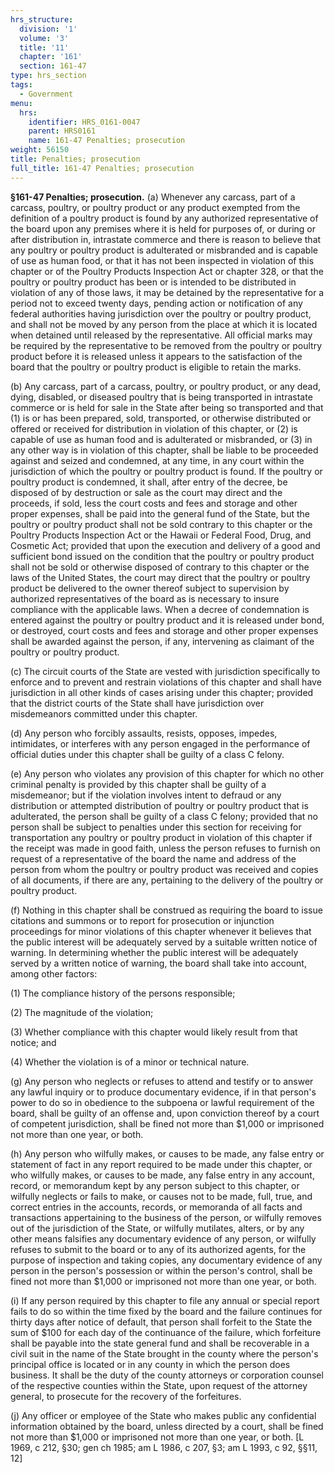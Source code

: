 ```yaml
---
hrs_structure:
  division: '1'
  volume: '3'
  title: '11'
  chapter: '161'
  section: 161-47
type: hrs_section
tags:
  - Government
menu:
  hrs:
    identifier: HRS_0161-0047
    parent: HRS0161
    name: 161-47 Penalties; prosecution
weight: 56150
title: Penalties; prosecution
full_title: 161-47 Penalties; prosecution
---
```

**§161-47 Penalties; prosecution.** (a) Whenever any carcass, part of a carcass, poultry, or poultry product or any product exempted from the definition of a poultry product is found by any authorized representative of the board upon any premises where it is held for purposes of, or during or after distribution in, intrastate commerce and there is reason to believe that any poultry or poultry product is adulterated or misbranded and is capable of use as human food, or that it has not been inspected in violation of this chapter or of the Poultry Products Inspection Act or chapter 328, or that the poultry or poultry product has been or is intended to be distributed in violation of any of those laws, it may be detained by the representative for a period not to exceed twenty days, pending action or notification of any federal authorities having jurisdiction over the poultry or poultry product, and shall not be moved by any person from the place at which it is located when detained until released by the representative. All official marks may be required by the representative to be removed from the poultry or poultry product before it is released unless it appears to the satisfaction of the board that the poultry or poultry product is eligible to retain the marks.

(b) Any carcass, part of a carcass, poultry, or poultry product, or any dead, dying, disabled, or diseased poultry that is being transported in intrastate commerce or is held for sale in the State after being so transported and that (1) is or has been prepared, sold, transported, or otherwise distributed or offered or received for distribution in violation of this chapter, or (2) is capable of use as human food and is adulterated or misbranded, or (3) in any other way is in violation of this chapter, shall be liable to be proceeded against and seized and condemned, at any time, in any court within the jurisdiction of which the poultry or poultry product is found. If the poultry or poultry product is condemned, it shall, after entry of the decree, be disposed of by destruction or sale as the court may direct and the proceeds, if sold, less the court costs and fees and storage and other proper expenses, shall be paid into the general fund of the State, but the poultry or poultry product shall not be sold contrary to this chapter or the Poultry Products Inspection Act or the Hawaii or Federal Food, Drug, and Cosmetic Act; provided that upon the execution and delivery of a good and sufficient bond issued on the condition that the poultry or poultry product shall not be sold or otherwise disposed of contrary to this chapter or the laws of the United States, the court may direct that the poultry or poultry product be delivered to the owner thereof subject to supervision by authorized representatives of the board as is necessary to insure compliance with the applicable laws. When a decree of condemnation is entered against the poultry or poultry product and it is released under bond, or destroyed, court costs and fees and storage and other proper expenses shall be awarded against the person, if any, intervening as claimant of the poultry or poultry product.

(c) The circuit courts of the State are vested with jurisdiction specifically to enforce and to prevent and restrain violations of this chapter and shall have jurisdiction in all other kinds of cases arising under this chapter; provided that the district courts of the State shall have jurisdiction over misdemeanors committed under this chapter.

(d) Any person who forcibly assaults, resists, opposes, impedes, intimidates, or interferes with any person engaged in the performance of official duties under this chapter shall be guilty of a class C felony.

(e) Any person who violates any provision of this chapter for which no other criminal penalty is provided by this chapter shall be guilty of a misdemeanor; but if the violation involves intent to defraud or any distribution or attempted distribution of poultry or poultry product that is adulterated, the person shall be guilty of a class C felony; provided that no person shall be subject to penalties under this section for receiving for transportation any poultry or poultry product in violation of this chapter if the receipt was made in good faith, unless the person refuses to furnish on request of a representative of the board the name and address of the person from whom the poultry or poultry product was received and copies of all documents, if there are any, pertaining to the delivery of the poultry or poultry product.

(f) Nothing in this chapter shall be construed as requiring the board to issue citations and summons or to report for prosecution or injunction proceedings for minor violations of this chapter whenever it believes that the public interest will be adequately served by a suitable written notice of warning. In determining whether the public interest will be adequately served by a written notice of warning, the board shall take into account, among other factors:

(1) The compliance history of the persons responsible;

(2) The magnitude of the violation;

(3) Whether compliance with this chapter would likely result from that notice; and

(4) Whether the violation is of a minor or technical nature.

(g) Any person who neglects or refuses to attend and testify or to answer any lawful inquiry or to produce documentary evidence, if in that person's power to do so in obedience to the subpoena or lawful requirement of the board, shall be guilty of an offense and, upon conviction thereof by a court of competent jurisdiction, shall be fined not more than $1,000 or imprisoned not more than one year, or both.

(h) Any person who wilfully makes, or causes to be made, any false entry or statement of fact in any report required to be made under this chapter, or who wilfully makes, or causes to be made, any false entry in any account, record, or memorandum kept by any person subject to this chapter, or wilfully neglects or fails to make, or causes not to be made, full, true, and correct entries in the accounts, records, or memoranda of all facts and transactions appertaining to the business of the person, or wilfully removes out of the jurisdiction of the State, or wilfully mutilates, alters, or by any other means falsifies any documentary evidence of any person, or wilfully refuses to submit to the board or to any of its authorized agents, for the purpose of inspection and taking copies, any documentary evidence of any person in the person's possession or within the person's control, shall be fined not more than $1,000 or imprisoned not more than one year, or both.

(i) If any person required by this chapter to file any annual or special report fails to do so within the time fixed by the board and the failure continues for thirty days after notice of default, that person shall forfeit to the State the sum of $100 for each day of the continuance of the failure, which forfeiture shall be payable into the state general fund and shall be recoverable in a civil suit in the name of the State brought in the county where the person's principal office is located or in any county in which the person does business. It shall be the duty of the county attorneys or corporation counsel of the respective counties within the State, upon request of the attorney general, to prosecute for the recovery of the forfeitures.

(j) Any officer or employee of the State who makes public any confidential information obtained by the board, unless directed by a court, shall be fined not more than $1,000 or imprisoned not more than one year, or both. [L 1969, c 212, §30; gen ch 1985; am L 1986, c 207, §3; am L 1993, c 92, §§11, 12]